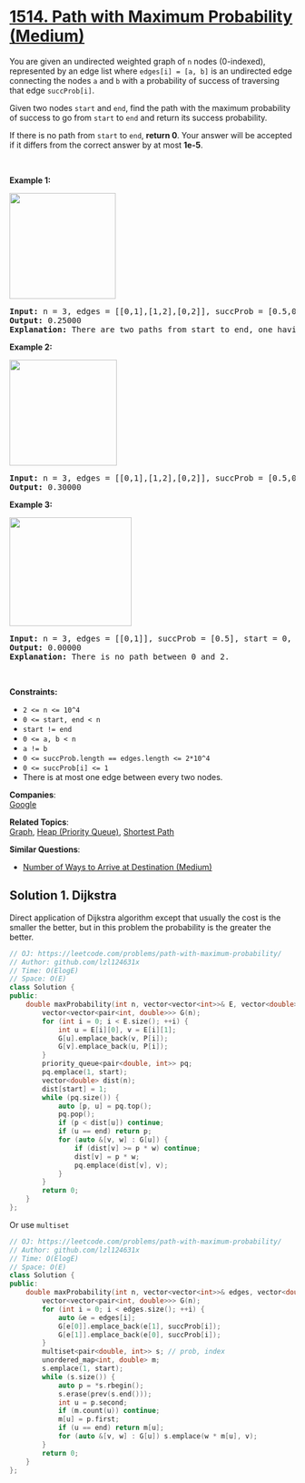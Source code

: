 # [1514. Path with Maximum Probability (Medium)](https://leetcode.com/problems/path-with-maximum-probability/)

<p>You are given an undirected weighted graph of&nbsp;<code>n</code>&nbsp;nodes (0-indexed), represented by an edge list where&nbsp;<code>edges[i] = [a, b]</code>&nbsp;is an undirected edge connecting the nodes&nbsp;<code>a</code>&nbsp;and&nbsp;<code>b</code>&nbsp;with a probability of success of traversing that edge&nbsp;<code>succProb[i]</code>.</p>

<p>Given two nodes&nbsp;<code>start</code>&nbsp;and&nbsp;<code>end</code>, find the path with the maximum probability of success to go from&nbsp;<code>start</code>&nbsp;to&nbsp;<code>end</code>&nbsp;and return its success probability.</p>

<p>If there is no path from&nbsp;<code>start</code>&nbsp;to&nbsp;<code>end</code>, <strong>return&nbsp;0</strong>. Your answer will be accepted if it differs from the correct answer by at most <strong>1e-5</strong>.</p>

<p>&nbsp;</p>
<p><strong>Example 1:</strong></p>

<p><strong><img alt="" src="https://assets.leetcode.com/uploads/2019/09/20/1558_ex1.png" style="width: 187px; height: 186px;"></strong></p>

<pre><strong>Input:</strong> n = 3, edges = [[0,1],[1,2],[0,2]], succProb = [0.5,0.5,0.2], start = 0, end = 2
<strong>Output:</strong> 0.25000
<strong>Explanation:</strong>&nbsp;There are two paths from start to end, one having a probability of success = 0.2 and the other has 0.5 * 0.5 = 0.25.
</pre>

<p><strong>Example 2:</strong></p>

<p><strong><img alt="" src="https://assets.leetcode.com/uploads/2019/09/20/1558_ex2.png" style="width: 189px; height: 186px;"></strong></p>

<pre><strong>Input:</strong> n = 3, edges = [[0,1],[1,2],[0,2]], succProb = [0.5,0.5,0.3], start = 0, end = 2
<strong>Output:</strong> 0.30000
</pre>

<p><strong>Example 3:</strong></p>

<p><strong><img alt="" src="https://assets.leetcode.com/uploads/2019/09/20/1558_ex3.png" style="width: 215px; height: 191px;"></strong></p>

<pre><strong>Input:</strong> n = 3, edges = [[0,1]], succProb = [0.5], start = 0, end = 2
<strong>Output:</strong> 0.00000
<strong>Explanation:</strong>&nbsp;There is no path between 0 and 2.
</pre>

<p>&nbsp;</p>
<p><strong>Constraints:</strong></p>

<ul>
	<li><code>2 &lt;= n &lt;= 10^4</code></li>
	<li><code>0 &lt;= start, end &lt; n</code></li>
	<li><code>start != end</code></li>
	<li><code>0 &lt;= a, b &lt; n</code></li>
	<li><code>a != b</code></li>
	<li><code>0 &lt;= succProb.length == edges.length &lt;= 2*10^4</code></li>
	<li><code>0 &lt;= succProb[i] &lt;= 1</code></li>
	<li>There is at most one edge between every two nodes.</li>
</ul>

**Companies**:  
[Google](https://leetcode.com/company/google)

**Related Topics**:  
[Graph](https://leetcode.com/tag/graph/), [Heap (Priority Queue)](https://leetcode.com/tag/heap-priority-queue/), [Shortest Path](https://leetcode.com/tag/shortest-path/)

**Similar Questions**:
* [Number of Ways to Arrive at Destination (Medium)](https://leetcode.com/problems/number-of-ways-to-arrive-at-destination/)

## Solution 1. Dijkstra

Direct application of Dijkstra algorithm except that usually the cost is the smaller the better, but in this problem the probability is the greater the better.

```cpp
// OJ: https://leetcode.com/problems/path-with-maximum-probability/
// Author: github.com/lzl124631x
// Time: O(ElogE)
// Space: O(E)
class Solution {
public:
    double maxProbability(int n, vector<vector<int>>& E, vector<double>& P, int start, int end) {
        vector<vector<pair<int, double>>> G(n);
        for (int i = 0; i < E.size(); ++i) {
            int u = E[i][0], v = E[i][1];
            G[u].emplace_back(v, P[i]);
            G[v].emplace_back(u, P[i]);
        }
        priority_queue<pair<double, int>> pq;
        pq.emplace(1, start);
        vector<double> dist(n);
        dist[start] = 1;
        while (pq.size()) {
            auto [p, u] = pq.top();
            pq.pop();
            if (p < dist[u]) continue;
            if (u == end) return p;
            for (auto &[v, w] : G[u]) {
                if (dist[v] >= p * w) continue;
                dist[v] = p * w;
                pq.emplace(dist[v], v);
            }
        }
        return 0;
    }
};
```

Or use `multiset`


```cpp
// OJ: https://leetcode.com/problems/path-with-maximum-probability/
// Author: github.com/lzl124631x
// Time: O(ElogE)
// Space: O(E)
class Solution {
public:
    double maxProbability(int n, vector<vector<int>>& edges, vector<double>& succProb, int start, int end) {
        vector<vector<pair<int, double>>> G(n);
        for (int i = 0; i < edges.size(); ++i) {
            auto &e = edges[i];
            G[e[0]].emplace_back(e[1], succProb[i]);
            G[e[1]].emplace_back(e[0], succProb[i]);
        }
        multiset<pair<double, int>> s; // prob, index
        unordered_map<int, double> m;
        s.emplace(1, start);
        while (s.size()) {
            auto p = *s.rbegin();
            s.erase(prev(s.end()));
            int u = p.second;
            if (m.count(u)) continue;
            m[u] = p.first;
            if (u == end) return m[u];
            for (auto &[v, w] : G[u]) s.emplace(w * m[u], v);
        }
        return 0;
    }
};
```